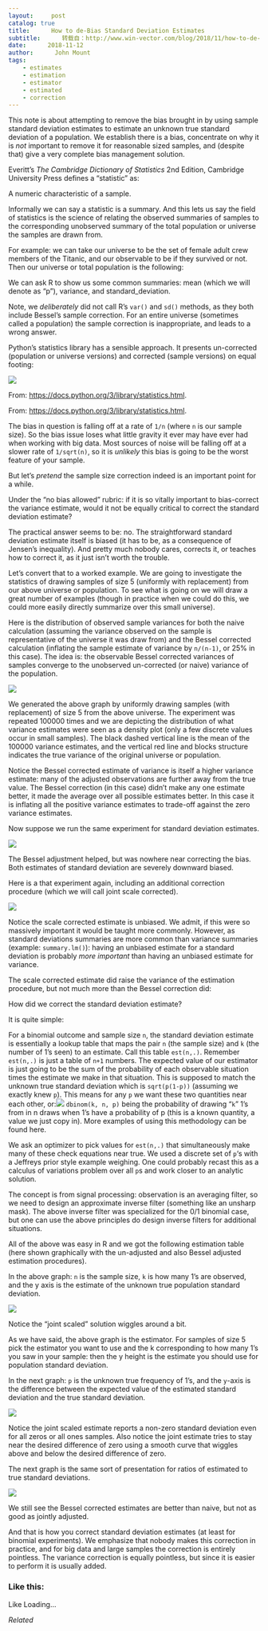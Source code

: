 ```yaml
---
layout:     post
catalog: true
title:      How to de-Bias Standard Deviation Estimates
subtitle:      转载自：http://www.win-vector.com/blog/2018/11/how-to-de-bias-standard-deviation-estimates/
date:      2018-11-12
author:      John Mount
tags:
    - estimates
    - estimation
    - estimator
    - estimated
    - correction
---
```


This note is about attempting to remove the bias brought in by using sample standard deviation estimates to estimate an unknown true standard deviation of a population. We establish there is a bias, concentrate on why it is *not* important to remove it for reasonable sized samples, and (despite that) give a very complete bias management solution.




Everitt’s *The Cambridge Dictionary of Statistics* 2nd Edition, Cambridge University Press defines a “statistic” as:

> 
A numeric characteristic of a sample.


Informally we can say a statistic is a summary. And this lets us say the field of statistics is the science of relating the observed summaries of samples to the corresponding unobserved summary of the total population or universe the samples are drawn from.

For example: we can take our universe to be the set of female adult crew members of the Titanic, and our observable to be if they survived or not. Then our universe or total population is the following:

We can ask R to show us some common summaries: mean (which we will denote as “p”), variance, and standard_deviation.

Note, we *deliberately* did not call R’s `var()` and `sd()` methods, as they both include Bessel’s sample correction. For an entire universe (sometimes called a population) the sample correction is inappropriate, and leads to a wrong answer.

Python’s statistics library has a sensible approach. It presents un-corrected (population or universe versions) and corrected (sample versions) on equal footing:

> 
![](https://i0.wp.com/www.win-vector.com/blog/wp-content/uploads/2018/11/NewImage.png?resize=641%2C181)


From: https://docs.python.org/3/library/statistics.html.



From: https://docs.python.org/3/library/statistics.html.

The bias in question is falling off at a rate of `1/n` (where `n` is our sample size). So the bias issue loses what little gravity it ever may have ever had when working with big data. Most sources of noise will be falling off at a slower rate of `1/sqrt(n)`, so it is *unlikely* this bias is going to be the worst feature of your sample.

But let’s *pretend* the sample size correction indeed is an important point for a while.

> 
Under the “no bias allowed” rubric: if it is so vitally important to bias-correct the variance estimate, would it not be equally critical to correct the standard deviation estimate?


The practical answer seems to be: no. The straightforward standard deviation estimate itself is biased (it has to be, as a consequence of Jensen’s inequality). And pretty much nobody cares, corrects it, or teaches how to correct it, as it just isn’t worth the trouble.

Let’s convert that to a worked example. We are going to investigate the statistics of drawing samples of size 5 (uniformly with replacement) from our above universe or population. To see what is going on we will draw a great number of examples (though in practice when we could do this, we could more easily directly summarize over this small universe).

Here is the distribution of observed sample variances for both the naive calculation (assuming the variance observed on the sample is representative of the universe it was draw from) and the Bessel corrected calculation (inflating the sample estimate of variance by `n/(n-1)`, or 25% in this case). The idea is: the observable Bessel corrected variances of samples converge to the unobserved un-corrected (or naive) variance of the population.

![](https://i0.wp.com/www.win-vector.com/blog/wp-content/uploads/2018/11/run-22.png?resize=660%2C495)


We generated the above graph by uniformly drawing samples (with replacement) of size 5 from the above universe. The experiment was repeated 100000 times and we are depicting the distribution of what variance estimates were seen as a density plot (only a few discrete values occur in small samples). The black dashed vertical line is the mean of the 100000 variance estimates, and the vertical red line and blocks structure indicates the true variance of the original universe or population.

Notice the Bessel corrected estimate of variance is itself a higher variance estimate: many of the adjusted observations are further away from the true value. The Bessel correction (in this case) didn’t make any one estimate better, it made the average over all possible estimates better. In this case it is inflating all the positive variance estimates to trade-off against the zero variance estimates.

Now suppose we run the same experiment for standard deviation estimates.

![](https://i2.wp.com/www.win-vector.com/blog/wp-content/uploads/2018/11/run-23.png?resize=660%2C495)


The Bessel adjustment helped, but was nowhere near correcting the bias. Both estimates of standard deviation are severely downward biased.

Here is a that experiment again, including an additional correction procedure (which we will call joint scale corrected).

![](https://i0.wp.com/www.win-vector.com/blog/wp-content/uploads/2018/11/run-24.png?resize=660%2C495)


Notice the scale corrected estimate is unbiased. We admit, if this were so massively important it would be taught more commonly. However, as standard deviations summaries are more common than variance summaries (example: `summary.lm()`): having an unbiased estimate for a standard deviation is probably *more important* than having an unbiased estimate for variance.

The scale corrected estimate did raise the variance of the estimation procedure, but not much more than the Bessel correction did:

How did we correct the standard deviation estimate?

It is quite simple:


For a binomial outcome and sample size `n`, the standard deviation estimate is essentially a lookup table that maps the pair `n` (the sample size) and `k` (the number of 1’s seen) to an estimate. Call this table `est(n,.)`. Remember `est(n,.)` is just a table of `n+1` numbers.
The expected value of our estimator is just going to be the sum of the probability of each observable situation times the estimate we make in that situation. This is supposed to match the unknown true standard deviation which is `sqrt(p(1-p))` (assuming we exactly knew `p`). This means for any `p` we want these two quantities near each other, or:![](https://i0.wp.com/www.win-vector.com/blog/wp-content/uploads/2018/11/NewImage-2.png?fit=660%2C50)
`dbinom(k, n, p)` being the probability of drawing “`k`” 1’s from in n draws when 1’s have a probability of p (this is a known quantity, a value we just copy in). More examples of using this methodology can be found here.


We ask an optimizer to pick values for `est(n,.)` that simultaneously make many of these check equations near true. We used a discrete set of `p`‘s with a Jeffreys prior style example weighing. One could probably recast this as a calculus of variations problem over all `p`s and work closer to an analytic solution.


The concept is from signal processing: observation is an averaging filter, so we need to design an approximate inverse filter (something like an unsharp mask). The above inverse filter was specialized for the 0/1 binomial case, but one can use the above principles do design inverse filters for additional situations.

All of the above was easy in R and we got the following estimation table (here shown graphically with the un-adjusted and also Bessel adjusted estimation procedures).

In the above graph: `n` is the sample size, `k` is how many 1’s are observed, and the y axis is the estimate of the unknown true population standard deviation.

![](https://i0.wp.com/www.win-vector.com/blog/wp-content/uploads/2018/11/run-10.png?resize=660%2C495)


Notice the “joint scaled” solution wiggles around a bit.

As we have said, the above graph is the estimator. For samples of size 5 pick the estimator you want to use and the k corresponding to how many 1’s you saw in your sample: then the y height is the estimate you should use for population standard deviation.

In the next graph: `p` is the unknown true frequency of 1’s, and the `y`-axis is the difference between the expected value of the estimated standard deviation and the true standard deviation.

![](https://i2.wp.com/www.win-vector.com/blog/wp-content/uploads/2018/11/run-12.png?resize=660%2C495)


Notice the joint scaled estimate reports a non-zero standard deviation even for all zeros or all ones samples. Also notice the joint estimate tries to stay near the desired difference of zero using a smooth curve that wiggles above and below the desired difference of zero.

The next graph is the same sort of presentation for ratios of estimated to true standard deviations.

![](https://i0.wp.com/www.win-vector.com/blog/wp-content/uploads/2018/11/run-11.png?resize=660%2C495)


We still see the Bessel corrected estimates are better than naive, but not as good as jointly adjusted.

And that is how you correct standard deviation estimates (at least for binomial experiments). We emphasize that nobody makes this correction in practice, and for big data and large samples the correction is entirely pointless. The variance correction is equally pointless, but since it is easier to perform it is usually added.

### Like this:

Like Loading...


*Related*




